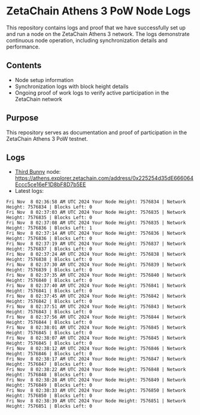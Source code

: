 # ZetaChain Athens 3 PoW Node Logs
This repository contains logs and proof that we have successfully set up and run a node on the ZetaChain Athens 3 network. The logs demonstrate continuous node operation, including synchronization details and performance.

## Contents
- Node setup information
- Synchronization logs with block height details
- Ongoing proof of work logs to verify active participation in the ZetaChain network

## Purpose
This repository serves as documentation and proof of participation in the ZetaChain Athens 3 PoW testnet.

## Logs

- [Third Bunny](https://thirdbunny.xyz/) node: https://athens.explorer.zetachain.com/address/0x225254d35dE666064Eccc5ce16eF1D8bF8D7b5EE
- Latest logs:
```
Fri Nov  8 02:36:58 AM UTC 2024 Your Node Height: 7576834 | Network Height: 7576834 | Blocks Left: 0
Fri Nov  8 02:37:03 AM UTC 2024 Your Node Height: 7576835 | Network Height: 7576835 | Blocks Left: 0
Fri Nov  8 02:37:08 AM UTC 2024 Your Node Height: 7576835 | Network Height: 7576836 | Blocks Left: 1
Fri Nov  8 02:37:14 AM UTC 2024 Your Node Height: 7576836 | Network Height: 7576836 | Blocks Left: 0
Fri Nov  8 02:37:19 AM UTC 2024 Your Node Height: 7576837 | Network Height: 7576837 | Blocks Left: 0
Fri Nov  8 02:37:24 AM UTC 2024 Your Node Height: 7576838 | Network Height: 7576838 | Blocks Left: 0
Fri Nov  8 02:37:30 AM UTC 2024 Your Node Height: 7576839 | Network Height: 7576839 | Blocks Left: 0
Fri Nov  8 02:37:35 AM UTC 2024 Your Node Height: 7576840 | Network Height: 7576840 | Blocks Left: 0
Fri Nov  8 02:37:40 AM UTC 2024 Your Node Height: 7576841 | Network Height: 7576841 | Blocks Left: 0
Fri Nov  8 02:37:45 AM UTC 2024 Your Node Height: 7576842 | Network Height: 7576842 | Blocks Left: 0
Fri Nov  8 02:37:51 AM UTC 2024 Your Node Height: 7576843 | Network Height: 7576843 | Blocks Left: 0
Fri Nov  8 02:37:56 AM UTC 2024 Your Node Height: 7576844 | Network Height: 7576844 | Blocks Left: 0
Fri Nov  8 02:38:01 AM UTC 2024 Your Node Height: 7576845 | Network Height: 7576845 | Blocks Left: 0
Fri Nov  8 02:38:07 AM UTC 2024 Your Node Height: 7576845 | Network Height: 7576845 | Blocks Left: 0
Fri Nov  8 02:38:12 AM UTC 2024 Your Node Height: 7576846 | Network Height: 7576846 | Blocks Left: 0
Fri Nov  8 02:38:17 AM UTC 2024 Your Node Height: 7576847 | Network Height: 7576847 | Blocks Left: 0
Fri Nov  8 02:38:22 AM UTC 2024 Your Node Height: 7576848 | Network Height: 7576848 | Blocks Left: 0
Fri Nov  8 02:38:28 AM UTC 2024 Your Node Height: 7576849 | Network Height: 7576849 | Blocks Left: 0
Fri Nov  8 02:38:33 AM UTC 2024 Your Node Height: 7576850 | Network Height: 7576850 | Blocks Left: 0
Fri Nov  8 02:38:39 AM UTC 2024 Your Node Height: 7576851 | Network Height: 7576851 | Blocks Left: 0
```
